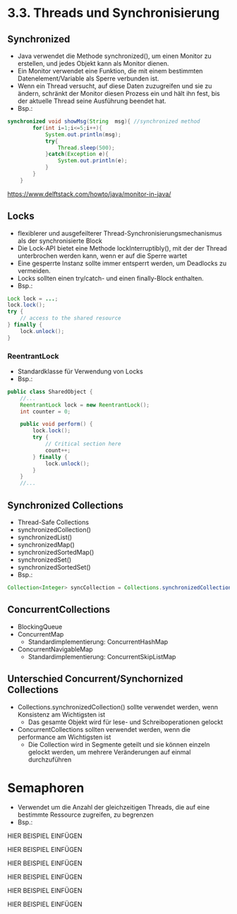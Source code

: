 # 3.3. Threads und Synchronisierung

## Synchronized
* Java verwendet die Methode synchronized(), um einen Monitor zu erstellen, und jedes Objekt kann als Monitor dienen. 
* Ein Monitor verwendet eine Funktion, die mit einem bestimmten Datenelement/Variable als Sperre verbunden ist. 
* Wenn ein Thread versucht, auf diese Daten zuzugreifen und sie zu ändern, schränkt der Monitor diesen Prozess ein und hält ihn fest, bis der aktuelle Thread seine Ausführung beendet hat.
* Bsp.:

```java
synchronized void showMsg(String  msg){ //synchronized method  
		for(int i=1;i<=5;i++){  
			System.out.println(msg);  
			try{  
				Thread.sleep(500);  
			}catch(Exception e){
				System.out.println(e);
			}  
		}  
	}  
```

https://www.delftstack.com/howto/java/monitor-in-java/

## Locks
* flexiblerer und ausgefeilterer Thread-Synchronisierungsmechanismus als der synchronisierte Block
* Die Lock-API bietet eine Methode lockInterruptibly(), mit der der Thread unterbrochen werden kann, wenn er auf die Sperre wartet
* Eine gesperrte Instanz sollte immer entsperrt werden, um Deadlocks zu vermeiden. 
* Locks sollten einen try/catch- und einen finally-Block enthalten.
* Bsp.:

```java
Lock lock = ...; 
lock.lock();
try {
    // access to the shared resource
} finally {
    lock.unlock();
}
```

### ReentrantLock
* Standardklasse für Verwendung von Locks
* Bsp.:

```java
public class SharedObject {
    //...
    ReentrantLock lock = new ReentrantLock();
    int counter = 0;

    public void perform() {
        lock.lock();
        try {
            // Critical section here
            count++;
        } finally {
            lock.unlock();
        }
    }
    //...
```

## Synchronized Collections
* Thread-Safe Collections
* synchronizedCollection()
* synchronizedList()
* synchronizedMap()
* synchronizedSortedMap()
* synchronizedSet()
* synchronizedSortedSet()
* Bsp.:

```java
Collection<Integer> syncCollection = Collections.synchronizedCollection(new ArrayList<>());
```

## ConcurrentCollections
* BlockingQueue 
* ConcurrentMap
	* Standardimplementierung: ConcurrentHashMap
* ConcurrentNavigableMap
	* Standardimplementierung: ConcurrentSkipListMap

## Unterschied Concurrent/Synchornized Collections
* Collections.synchronizedCollection() sollte verwendet werden, wenn Konsistenz am Wichtigsten ist
	* Das gesamte Objekt wird für lese- und Schreiboperationen gelockt
* ConcurrentCollections sollten verwendet werden, wenn die performance am Wichtigsten ist
	* Die Collection wird in Segmente geteilt und sie können einzeln gelockt werden, um mehrere Veränderungen auf einmal durchzuführen

# Semaphoren
* Verwendet um die Anzahl der gleichzeitigen Threads, die auf eine bestimmte Ressource zugreifen, zu begrenzen
* Bsp.:

HIER BEISPIEL EINFÜGEN

HIER BEISPIEL EINFÜGEN

HIER BEISPIEL EINFÜGEN

HIER BEISPIEL EINFÜGEN

HIER BEISPIEL EINFÜGEN

HIER BEISPIEL EINFÜGEN

